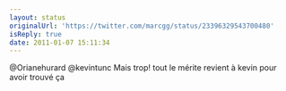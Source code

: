 ```yaml
---
layout: status
originalUrl: 'https://twitter.com/marcgg/status/23396329543700480'
isReply: true
date: 2011-01-07 15:11:34
---
```


@Orianehurard @kevintunc Mais trop! tout le mérite revient à kevin pour avoir trouvé ça
